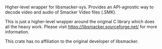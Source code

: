 Higher-level wrapper for libsmacker-sys.
Provides an API-agnostic way to decode video and audio of Smacker Video files (.SMK).

This is just a higher-level wrapper around the original C library which does all the heavy work.
Please visit https://libsmacker.sourceforge.net/ for more information.

This crate has no affiliation to the original developer of libsmacker.